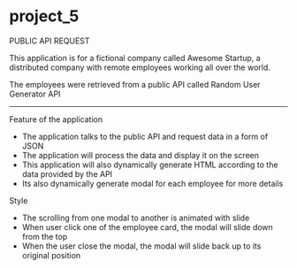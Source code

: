 # project_5
 
PUBLIC API REQUEST

This application is for a fictional company called Awesome Startup, a distributed company with remote employees working all over the world.

The employees were retrieved from a public API called Random User Generator API

---------------------------------------------------------------------------------------------------------------

Feature of the application
- The application talks to the public API and request data in a form of JSON
- The application will process the data and display it on the screen
- This application will also dynamically generate HTML according to the data provided by the API
- Its also dynamically generate modal for each employee for more details

Style
- The scrolling from one modal to another is animated with slide
- When user click one of the employee card, the modal will slide down from the top
- When the user close the modal, the modal will slide back up to its original position
